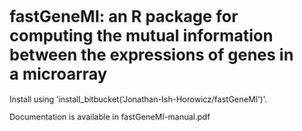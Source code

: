 # fastGeneMI: an R package for computing the mutual information between the expressions of genes in a microarray #

Install using 'install_bitbucket('Jonathan-Ish-Horowicz/fastGeneMI')'.

Documentation is available in fastGeneMI-manual.pdf
